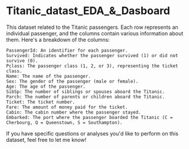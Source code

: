 # Titanic_datast_EDA_&_Dasboard

This dataset related to the Titanic passengers. Each row represents an individual passenger, and the columns contain various information about them. Here's a breakdown of the columns:

    PassengerId: An identifier for each passenger.
    Survived: Indicates whether the passenger survived (1) or did not survive (0).
    Pclass: The passenger class (1, 2, or 3), representing the ticket class.
    Name: The name of the passenger.
    Sex: The gender of the passenger (male or female).
    Age: The age of the passenger.
    SibSp: The number of siblings or spouses aboard the Titanic.
    Parch: The number of parents or children aboard the Titanic.
    Ticket: The ticket number.
    Fare: The amount of money paid for the ticket.
    Cabin: The cabin number where the passenger stayed.
    Embarked: The port where the passenger boarded the Titanic (C = Cherbourg, Q = Queenstown, S = Southampton).

If you have specific questions or analyses you'd like to perform on this dataset, feel free to let me know!

